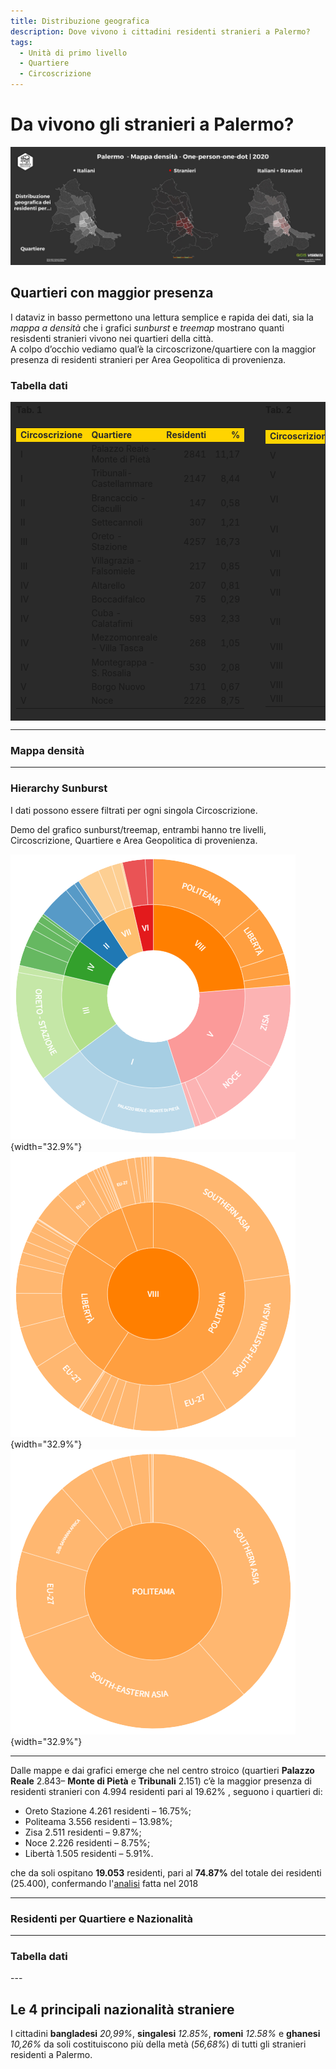 ```yaml
---
title: Distribuzione geografica
description: Dove vivono i cittadini residenti stranieri a Palermo?
tags:
  - Unità di primo livello
  - Quartiere
  - Circoscrizione
---
```

<style>
.md-typeset .md-typeset h1 {line-height: 0px!important;}
.md-typeset h3 {font-size: 0px!important; line-height: 0px!important; margin: 0px!important;}
/*.md-typeset {line-height: 0px!important;}*/
.md-typeset h1:target:before, .md-typeset h2:target:before, .md-typeset h3:target:before {padding-top: 2rem!important;}
</style>

# Da vivono gli stranieri a Palermo?

[![](../img/Popolazione_Quartieri_clip.jpg)](../img/Popolazione_Quartieri.jpg "Distribuzione geografica per tipologie di Aree Scarica il file ad alta risoluzione")

## Quartieri con maggior presenza
<p>I dataviz in basso permettono una lettura semplice e rapida dei dati, sia la <em>mappa a densità</em> che i  grafici <em>sunburst</em> e <em>treemap</em> mostrano quanti resisdenti stranieri vivono nei quartieri della città. <br> A colpo d’occhio vediamo qual’è la circoscrizone/quartiere con la maggior presenza di residenti stranieri per Area Geopolitica di provenienza. <br>
</p>

### Tabella dati
<body> 
<table width="100%" style="border: 1px solid #2a2a2a" align="center" cellpadding="0" cellspacing="0">
  <tbody>
    <tr style="border: 1px solid #2a2a2a">
      <td bgcolor="#2A2A2A" style="border: 1px solid #2a2a2a"><strong>Tab. 1</strong></td>
      <td bgcolor="#2A2A2A"  style="border: 1px solid #2a2a2a"><strong>&nbsp;</strong></td>
      <td bgcolor="#2a2a2a" style="border: 1px solid #2a2a2a"><strong>Tab. 2</strong></td>
    </tr>
    <tr>
      <td bgcolor="#2a2a2a" style="border: 1px solid #2a2a2a"><table align="center">
        <tr>
          <td align="left" bgcolor="#ffd400" ><strong style="color:#2a2a2a">Circoscrizione</strong></td>
          <td align="left" bgcolor="#ffd400" ><strong style="color:#2a2a2a">Quartiere</strong></td>
          <td align="right" bgcolor="#ffd400" ><strong style="color:#2a2a2a">Residenti</strong></td>
          <td align="right" bgcolor="#ffd400" ><strong style="color:#2a2a2a">%</strong></td>
        </tr>
        <tr>
          <td align="left">I</td>
          <td align="left">Palazzo Reale - Monte di Pietà</td>
          <td align="right">2841</td>
          <td align="right">11,17</td>
        </tr>
        <tr>
          <td align="left">I</td>
          <td align="left">Tribunali-Castellammare</td>
          <td align="right">2147</td>
          <td align="right">8,44</td>
        </tr>
        <tr>
          <td align="left">II</td>
          <td align="left">Brancaccio - Ciaculli</td>
          <td align="right">147</td>
          <td align="right">0,58</td>
        </tr>
        <tr>
          <td align="left">II</td>
          <td align="left">Settecannoli</td>
          <td align="right">307</td>
          <td align="right">1,21</td>
        </tr>
        <tr>
          <td align="left">III</td>
          <td align="left">Oreto - Stazione</td>
          <td align="right">4257</td>
          <td align="right">16,73</td>
        </tr>
        <tr>
          <td align="left">III</td>
          <td align="left">Villagrazia - Falsomiele</td>
          <td align="right">217</td>
          <td align="right">0,85</td>
        </tr>
        <tr>
          <td align="left">IV</td>
          <td align="left">Altarello</td>
          <td align="right">207</td>
          <td align="right">0,81</td>
        </tr>
        <tr>
          <td align="left">IV</td>
          <td align="left">Boccadifalco</td>
          <td align="right">75</td>
          <td align="right">0,29</td>
        </tr>
        <tr>
          <td align="left">IV</td>
          <td align="left">Cuba - Calatafimi</td>
          <td align="right">593</td>
          <td align="right">2,33</td>
        </tr>
        <tr>
          <td align="left">IV</td>
          <td align="left">Mezzomonreale - Villa Tasca</td>
          <td align="right">268</td>
          <td align="right">1,05</td>
        </tr>
        <tr>
          <td align="left">IV</td>
          <td align="left">Montegrappa - S. Rosalia</td>
          <td align="right">530</td>
          <td align="right">2,08</td>
        </tr>
        <tr>
          <td align="left">V</td>
          <td align="left">Borgo Nuovo</td>
          <td align="right">171</td>
          <td align="right">0,67</td>
        </tr>
        <tr>
          <td align="left">V</td>
          <td align="left">Noce</td>
          <td align="right">2226</td>
          <td align="right">8,75</td>
        </tr>
      </table></td>
      <td bgcolor="#2a2a2a" style="border: 1px solid #2a2a2a">&nbsp;</td>
      <td bgcolor="#2a2a2a" style="border: 1px solid #2a2a2a"><table align="center">
        <tr>
          <td align="left" bgcolor="#ffd400"><strong style="color:#2a2a2a">Circoscrizione</strong></td>
          <td align="left" bgcolor="#ffd400"><strong style="color:#2a2a2a">Quartiere</strong></td>
          <td bgcolor="#ffd400"><strong style="color:#2a2a2a">Residenti</strong></td>
          <td bgcolor="#ffd400"><strong style="color:#2a2a2a">%</strong></td>
        </tr>
        <tr>
          <td align="left">V</td>
          <td align="left">Uditore - Passo di Rigano</td>
          <td>511</td>
          <td>2,01</td>
        </tr>
        <tr>
          <td align="left">V</td>
          <td align="left">Zisa</td>
          <td>2511</td>
          <td>9,87</td>
        </tr>
        <tr>
          <td align="left">VI</td>
          <td align="left">Cruillas - S.Giovanni Apostolo</td>
          <td>239</td>
          <td>0,94</td>
        </tr>
        <tr>
          <td align="left">VI</td>
          <td align="left">Resuttana - San Lorenzo</td>
          <td>676</td>
          <td>2,66</td>
        </tr>
        <tr>
          <td align="left">VII</td>
          <td align="left">Arenella - Vergine Maria</td>
          <td>47</td>
          <td>0,18</td>
        </tr>
        <tr>
          <td align="left">VII</td>
          <td align="left">Pallavicino</td>
          <td>660</td>
          <td>2,59</td>
        </tr>
        <tr>
          <td align="left">VII</td>
          <td align="left">Partanna Mondello</td>
          <td>415</td>
          <td>1,63</td>
        </tr>
        <tr>
          <td align="left">VII</td>
          <td align="left">Tommaso Natale - Sferracavallo</td>
          <td>282</td>
          <td>1,11</td>
        </tr>
        <tr>
          <td align="left">VIII</td>
          <td align="left">Libertà</td>
          <td>1504</td>
          <td>5,91</td>
        </tr>
        <tr>
          <td align="left">VIII</td>
          <td align="left">Malaspina - Palagonia</td>
          <td>340</td>
          <td>1,34</td>
        </tr>
        <tr>
          <td align="left">VIII</td>
          <td align="left">Montepellegrino</td>
          <td>609</td>
          <td>2,39</td>
        </tr>
        <tr>
          <td align="left">VIII</td>
          <td align="left">Politeama</td>
          <td>3551</td>
          <td>13,96</td>
        </tr>
      </table></td>
    </tr>
  </tbody>
</table>
</table>
</body>
<hr>
</body> 

### Mappa densità
<body> 
<div class="flourish-embed flourish-map" data-src="visualisation/8819335"><script src="https://public.flourish.studio/resources/embed.js"></script></div>
<hr>
</body> 

### Hierarchy Sunburst
I dati possono essere filtrati per ogni singola Circoscrizione.
<body> 
<div class="flourish-embed" data-src="story/1149799"><script src="https://public.flourish.studio/resources/embed.js"></script></div>
</body> 

Demo del grafico sunburst/treemap, entrambi hanno tre livelli, Circoscrizione, Quartiere e Area Geopolitica di provenienza.

![](../img/sunburst_01.png "Cicoscrizione/Quartiere"){width="32.9%"} ![](../img/sunburst_02.png "Cicoscrizione/Quartiere/Area Geopolitica"){width="32.9%"} ![](../img/sunburst_03.png "Quartiere/Area Geopolitica"){width="32.9%"}

---

Dalle mappe e dai grafici emerge che nel centro stroico (quartieri **Palazzo Reale** 2.843– **Monte di Pietà** e **Tribunali** 2.151) c’è la maggior presenza di residenti stranieri con 4.994 residenti pari al 19.62%  , seguono i quartieri di:

- Oreto Stazione 4.261 residenti – 16.75%;
- Politeama 3.556 residenti – 13.98%;
- Zisa 2.511 residenti – 9.87%;
- Noce  2.226 residenti – 8.75%;
- Libertà  1.505 residenti – 5.91%.

che da soli ospitano **19.053** residenti, pari al **74.87%** del totale dei residenti (25.400), confermando l'[analisi](https://coseerobe.gbvitrano.it/palermo-popolazione-residente-per-cittadinanza-upl-quartiere-e-circoscrizione-2018.html) fatta nel 2018

---

### Residenti per Quartiere e Nazionalità

<body> 
<div class='tableauPlaceholder' id='viz1646086488839' style='position: relative'><object class='tableauViz'  style='display:none;'><param name='host_url' value='https%3A%2F%2Fpublic.tableau.com%2F' /> <param name='embed_code_version' value='3' /> <param name='site_root' value='' /><param name='name' value='Palermo_residenti_stranieri_2020&#47;Residenti_Quartieri' /><param name='tabs' value='no' /><param name='toolbar' value='yes' /><param name='animate_transition' value='yes' /><param name='display_static_image' value='yes' /><param name='display_spinner' value='yes' /><param name='display_overlay' value='yes' /><param name='display_count' value='yes' /><param name='language' value='it-IT' /><param name='filter' value='publish=yes' /></object></div>                <script type='text/javascript'>                    var divElement = document.getElementById('viz1646086488839');                    var vizElement = divElement.getElementsByTagName('object')[0];                    if ( divElement.offsetWidth > 800 ) { vizElement.style.width='100%';vizElement.style.height=(divElement.offsetWidth*0.75)+'px';} else if ( divElement.offsetWidth > 500 ) { vizElement.style.width='100%';vizElement.style.height=(divElement.offsetWidth*0.75)+'px';} else { vizElement.style.width='100%';vizElement.style.height='727px';}                     var scriptElement = document.createElement('script');                    scriptElement.src = 'https://public.tableau.com/javascripts/api/viz_v1.js';                    vizElement.parentNode.insertBefore(scriptElement, vizElement);                </script>
</body> 

---

### Tabella dati
<body> 
<div class='tableauPlaceholder' id='viz1646224863295' style='position: relative'><object class='tableauViz'  style='display:none;'><param name='host_url' value='https%3A%2F%2Fpublic.tableau.com%2F' /> <param name='embed_code_version' value='3' /> <param name='site_root' value='' /><param name='name' value='Palermo_residenti_stranieri_2020_geoschema2&#47;Geoschema' /><param name='tabs' value='no' /><param name='toolbar' value='yes' /><param name='animate_transition' value='yes' /><param name='display_static_image' value='yes' /><param name='display_spinner' value='yes' /><param name='display_overlay' value='yes' /><param name='display_count' value='yes' /><param name='language' value='it-IT' /><param name='filter' value='publish=yes' /></object></div>                <script type='text/javascript'>                    var divElement = document.getElementById('viz1646224863295');                    var vizElement = divElement.getElementsByTagName('object')[0];                    if ( divElement.offsetWidth > 800 ) { vizElement.style.width='100%';vizElement.style.height=(divElement.offsetWidth*0.75)+'px';} else if ( divElement.offsetWidth > 500 ) { vizElement.style.width='100%';vizElement.style.height=(divElement.offsetWidth*0.75)+'px';} else { vizElement.style.width='100%';vizElement.style.height='527px';}                     var scriptElement = document.createElement('script');                    scriptElement.src = 'https://public.tableau.com/javascripts/api/viz_v1.js';                    vizElement.parentNode.insertBefore(scriptElement, vizElement);                </script>
</body>
---

## Le 4 principali nazionalità straniere

I cittadini **bangladesi** *20,99%*, **singalesi** *12.85%*, **romeni** *12.58%* e **ghanesi** *10,26%* da soli costituiscono più della metà (*56,68%*) di tutti gli stranieri residenti a Palermo.

<body> 
<div class='tableauPlaceholder' id='viz1646145999974' style='position: relative'><object class='tableauViz'  style='display:none;'><param name='host_url' value='https%3A%2F%2Fpublic.tableau.com%2F' /> <param name='embed_code_version' value='3' /> <param name='site_root' value='' /><param name='name' value='Palermo_residenti_stranieri_2020_4nazioni&#47;Residenti_Quartieri' /><param name='tabs' value='no' /><param name='toolbar' value='yes' /><param name='animate_transition' value='yes' /><param name='display_static_image' value='yes' /><param name='display_spinner' value='yes' /><param name='display_overlay' value='yes' /><param name='display_count' value='yes' /><param name='language' value='it-IT' /><param name='filter' value='publish=yes' /></object></div>                <script type='text/javascript'>                    var divElement = document.getElementById('viz1646145999974');                    var vizElement = divElement.getElementsByTagName('object')[0];                    if ( divElement.offsetWidth > 800 ) { vizElement.style.width='100%';vizElement.style.height=(divElement.offsetWidth*0.75)+'px';} else if ( divElement.offsetWidth > 500 ) { vizElement.style.width='100%';vizElement.style.height=(divElement.offsetWidth*0.75)+'px';} else { vizElement.style.width='100%';vizElement.style.height='1277px';}                     var scriptElement = document.createElement('script');                    scriptElement.src = 'https://public.tableau.com/javascripts/api/viz_v1.js';                    vizElement.parentNode.insertBefore(scriptElement, vizElement);                </script>
</body> 